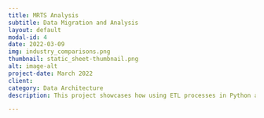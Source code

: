 ```yaml
---
title: MRTS Analysis
subtitle: Data Migration and Analysis
layout: default
modal-id: 4
date: 2022-03-09
img: industry_comparisons.png
thumbnail: static_sheet-thumbnail.png
alt: image-alt
project-date: March 2022
client: 
category: Data Architecture
description: This project showcases how using ETL processes in Python and SQL can help identify and predict spending trends.

---
```

